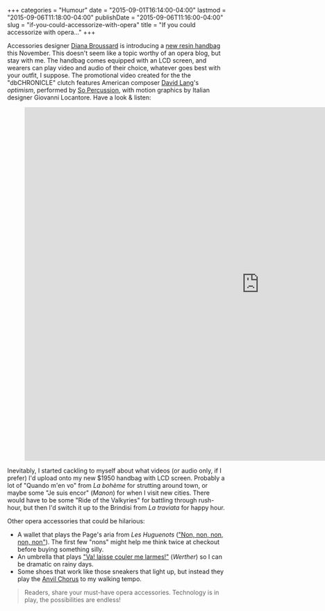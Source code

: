 +++
categories = "Humour"
date = "2015-09-01T16:14:00-04:00"
lastmod = "2015-09-06T11:18:00-04:00"
publishDate = "2015-09-06T11:16:00-04:00"
slug = "if-you-could-accessorize-with-opera"
title = "If you could accessorize with opera..."
+++

Accessories designer [Diana Broussard](http://www.dianabroussard.com/?page=collection) is introducing a [new resin handbag](http://www.gramophone.co.uk/classical-music-news/new-handbag-plays-contemporary-classical-music) this November. This doesn't seem like a topic worthy of an opera blog, but stay with me. The handbag comes equipped with an LCD screen, and wearers can play video and audio of their choice, whatever goes best with your outfit, I suppose. The promotional video created for the the "dbCHRONICLE" clutch features American composer [David Lang](http://www.schmopera.com/in-review-the-whisper-opera/)'s *optimism*, performed by [So Percussion](http://sopercussion.com/), with motion graphics by Italian designer Giovanni Locantore. Have a look & listen:

<figure data-type="video">
<iframe width="1080" height="813" src="https://www.youtube.com/embed/5t6frgCga1U" frameborder="0" allowfullscreen></iframe>
</figure>

Inevitably, I started cackling to myself about what videos (or audio only, if I prefer) I'd upload onto my new $1950 handbag with LCD screen. Probably a lot of "Quando m'en vo" from *La bohème* for strutting around town, or maybe some "Je suis encor" (*Manon*) for when I visit new cities. There would have to be some "Ride of the Valkyries" for battling through rush-hour, but then I'd switch it up to the Brindisi from *La traviata* for happy hour.

Other opera accessories that could be hilarious:

- A wallet that plays the Page's aria from *Les Huguenots* (["Non, non, non, non, non"](https://www.youtube.com/watch?v=VY1vK4GCjKU)). The first few "nons" might help me think twice at checkout before buying something silly.
- An umbrella that plays ["Va! laisse couler me larmes!"](https://www.youtube.com/watch?v=FZ2pr19p828) (*Werther*) so I can be dramatic on rainy days.
- Some shoes that work like those sneakers that light up, but instead they play the [Anvil Chorus](https://www.youtube.com/watch?v=QZN01_pAxro) to my walking tempo.

>Readers, share your must-have opera accessories. Technology is in play, the possibilities are endless!
